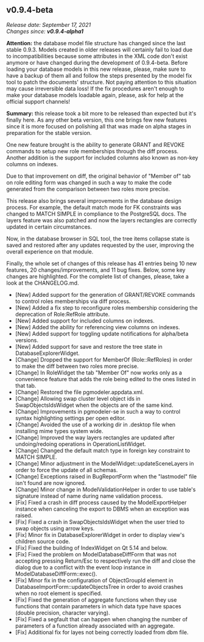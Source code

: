 v0.9.4-beta
------

<em>Release date: September 17, 2021</em><br/>
<em>Changes since: <strong>v0.9.4-alpha1</strong></em><br/>

<strong>Attention:</strong> the database model file structure has changed since the last stable 0.9.3. Models created in older releases will certainly fail to load due to incompatibilities because some attributes in the XML code don't exist anymore or have changed during the development of 0.9.4-beta. Before loading your database models in this new release, please, make sure to have a backup of them all and follow the steps presented by the model fix tool to patch the documents' structure. Not paying attention to this situation may cause irreversible data loss! If the fix procedures aren't enough to make your database models loadable again, please, ask for help at the official support channels!<br/>

<strong>Summary:</strong> this release took a bit more to be released than expected but it's finally here. As any other beta version, this one brings few new features since it is more focused on polishing all that was made on alpha stages in preparation for the stable version. <br/>

One new feature brought is the ability to generate GRANT and REVOKE commands to setup new role memberships through the diff process. Another addition is the support for included columns also known as non-key columns on indexes. <br/>

Due to that improvement on diff, the original behavior of "Member of" tab on role editing form was changed in such a way to make the code generated from the comparison between two roles more precise. <br/>

This release also brings several improvements in the database design process. For example, the default match mode for FK constraints was changed to MATCH SIMPLE in compliance to the PostgreSQL docs. The layers feature was also patched and now the layers rectangles are correctly updated in certain circumstances.<br/>

Now, in the database browser in SQL tool, the tree items collapse state is saved and restored after any updates requested by the user, improving the overall experience on that module. <br/>

Finally, the whole set of changes of this release has 41 entries being 10 new features, 20 changes/improvements, and 11 bug fixes. Below, some key changes are highlighted. For the complete list of changes, please, take a look at the CHANGELOG.md. <br/>

* [New] Added support for the generation of GRANT/REVOKE commands to control roles memberships via diff process.
* [New] Added a fix step to reconfigure roles membership considering the deprecation of Role:RefRole attribute.
* [New] Added support for included columns on indexes. 
* [New] Added the ability for referencing view columns on indexes.
* [New] Added support for toggling update notifications for alpha/beta versions.
* [New] Added support for save and restore the tree state in DatabaseExplorerWidget.
* [Change] Dropped the support for MemberOf (Role::RefRoles) in order to make the diff between two roles more precise.
* [Change] In RoleWidget the tab "Member Of" now works only as a convenience feature that adds the role being edited to the ones listed in that tab.
* [Change] Restored the file pgmodeler.appdata.xml.
* [Change] Allowing swap cluster level object ids in SwapObjectsIdsWidget when the objects are of the same kind.
* [Change] Improvements in pgmodeler-se in such a way to control syntax highlighting settings per open editor.
* [Change] Avoided the use of a working dir in .desktop file when installing mime types system wide.
* [Change] Improved the way layers rectangles are updated after undoing/redoing operations in OperationListWidget.
* [Change] Changed the default match type in foreign key constraint to MATCH SIMPLE.
* [Change] Minor adjustment in the ModelWidget::updateSceneLayers in order to force the update of all schemas.
* [Change] Exceptions raised in BugReportForm when the "lastmodel" file isn't found are now ignored.
* [Change] Minor change in ModelValidationHelper in order to use table's signature instead of name during name validation process.
* [Fix] Fixed a crash in diff process caused by the ModelExportHelper instance when canceling the export to DBMS when an exception was raised.
* [Fix] Fixed a crash in SwapObjectsIdsWidget when the user tried to swap objects using arrow keys.
* [Fix] Minor fix in DatabaseExplorerWidget in order to display view's children source code.
* [Fix] Fixed the building of IndexWidget on Qt 5.14 and below.
* [Fix] Fixed the problem on ModelDatabaseDiffForm that was not accepting pressing Return/Esc to respectively run the diff and close the dialog due to a conflict with the event loop instance in ModelDatabaseDiffForm::exec().
* [Fix] Minor fix in the configuration of ObjectGroupId element in DatabaseImportForm::updateObjectsTree in order to avoid crashes when no root element is specified.
* [Fix] Fixed the generation of aggregate functions when they use functions that contain parameters in which data type have spaces (double precision, character varying).
* [Fix] Fixed a segfault that can happen when changing the number of parameters of a function already associated with an aggregate.
* [Fix] Additional fix for layes not being correctly loaded from dbm file.
